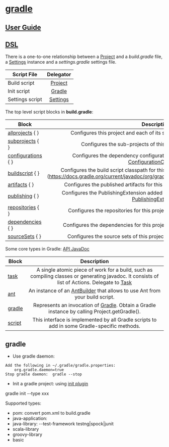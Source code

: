 [gradle](https://gradle.org/)
======
## [User Guide](https://docs.gradle.org/current/userguide/userguide.html)
## [DSL](https://docs.gradle.org/current/dsl/)
There is a one-to-one relationship between a [Project](https://docs.gradle.org/current/dsl/org.gradle.api.Project.html) and a _build.gradle_ file, a [Settings](https://docs.gradle.org/current/dsl/org.gradle.api.initialization.Settings.html) instance and a _settings.gradle_ settings file. 

| Script File      | Delegator    |
| ---------------- |:------------:|
| Build script     | [Project](https://docs.gradle.org/current/dsl/org.gradle.api.Project.html)      |
| Init script      | [Gradle](https://docs.gradle.org/current/dsl/org.gradle.api.invocation.Gradle.html)       |
| Settings script  | [Settings](https://docs.gradle.org/current/dsl/org.gradle.api.initialization.Settings.html)     |


The top level script blocks in **build.gradle**: 

|     Block     	  | Description  |
| ----------------- |:------------:|
|[allprojects](https://docs.gradle.org/current/dsl/org.gradle.api.Project.html) { }	  |Configures this project and each of its sub-projects. Delegate to [Project](https://docs.gradle.org/current/dsl/org.gradle.api.Project.html)
|[subprojects](https://docs.gradle.org/current/dsl/org.gradle.api.Project.html) { }	  |Configures the sub-projects of this project. Delegate to [Project](https://docs.gradle.org/current/dsl/org.gradle.api.Project.html)
|[configurations](https://docs.gradle.org/current/dsl/org.gradle.api.artifacts.ConfigurationContainer.html) { }	|Configures the dependency configurations for this project. Delegate to [ConfigurationContainer](https://docs.gradle.org/current/dsl/org.gradle.api.artifacts.ConfigurationContainer.html)
|[buildscript](https://docs.gradle.org/current/javadoc/org/gradle/api/initialization/dsl/ScriptHandler.html) { }	  |Configures the build script classpath for this project. Delegate to [ScriptHandler] (https://docs.gradle.org/current/javadoc/org/gradle/api/initialization/dsl/ScriptHandler.html)
|[artifacts](https://docs.gradle.org/current/dsl/org.gradle.api.artifacts.dsl.ArtifactHandler.html) { }	    |Configures the published artifacts for this project. Delegate to [ArtifactHandler](https://docs.gradle.org/current/dsl/org.gradle.api.artifacts.dsl.ArtifactHandler.html)
|[publishing](https://docs.gradle.org/current/dsl/org.gradle.api.publish.PublishingExtension.html) { }	    |Configures the PublishingExtension added by the publishing plugin. Delegate to [PublishingExtension](https://docs.gradle.org/current/dsl/org.gradle.api.publish.PublishingExtension.html)
|[repositories](https://docs.gradle.org/current/dsl/org.gradle.api.artifacts.dsl.RepositoryHandler.html) { }	  |Configures the repositories for this project. Delegate to [RepositoryHandler](https://docs.gradle.org/current/dsl/org.gradle.api.artifacts.dsl.RepositoryHandler.html)
|[dependencies](https://docs.gradle.org/current/dsl/org.gradle.api.artifacts.dsl.DependencyHandler.html) { }	  |Configures the dependencies for this project. Delegate to [DependencyHandler](https://docs.gradle.org/current/dsl/org.gradle.api.artifacts.dsl.DependencyHandler.html)
|[sourceSets](https://docs.gradle.org/current/javadoc/org/gradle/api/tasks/SourceSetContainer.html) { }	    |Configures the source sets of this project. Delegate to [SourceSetContainer](https://docs.gradle.org/current/javadoc/org/gradle/api/tasks/SourceSetContainer.html)


Some core types in Gradle: [API JavaDoc](https://docs.gradle.org/current/javadoc/)

|     Block     	  | Description  |
| ----------------- |:------------:|
|[task](https://docs.gradle.org/current/dsl/org.gradle.api.Task.html) | A single atomic piece of work for a build, such as compiling classes or generating javadoc. It consists of list of Actions. Delegate to [Task](https://docs.gradle.org/current/dsl/org.gradle.api.Task.html) 
|[ant](https://docs.gradle.org/current/javadoc/org/gradle/api/AntBuilder.html) | An instance of an [AntBuilder](https://docs.gradle.org/current/javadoc/org/gradle/api/AntBuilder.html)  that allows to use Ant from your build script.
|[gradle](https://docs.gradle.org/current/dsl/org.gradle.api.invocation.Gradle.html) | Represents an invocation of [Gradle](https://docs.gradle.org/current/dsl/org.gradle.api.invocation.Gradle.html). Obtain a Gradle instance by calling Project.getGradle().
|[script](https://docs.gradle.org/current/dsl/org.gradle.api.Script.html) | This interface is implemented by all Gradle scripts to add in some Gradle-specific methods.

## gradle
- Use gradle daemon:
```
Add the following in ~/.gradle/gradle.properties:
    org.gradle.daemon=true
Stop gradle daemon:  gradle --stop
```
- Init a gradle project: using [init plugin](https://docs.gradle.org/current/userguide/build_init_plugin.html)

gradle init --type xxx

Supported types:
   - pom: convert pom.xml to build.gradle
   - java-application:
   - java-library:  --test-framework testng|spock|junit
   - scala-library
   - groovy-library
   - basic
   
   

